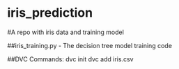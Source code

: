 # iris_prediction
#A repo with iris data and training model

##iris_training.py - The decision tree model training code

##DVC Commands:
dvc init
dvc add iris.csv
